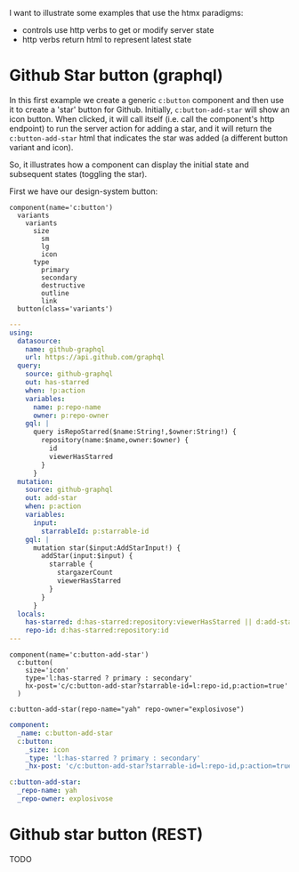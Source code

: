 I want to illustrate some examples that use the htmx paradigms:

- controls use http verbs to get or modify server state
- http verbs return html to represent latest state

# Github Star button (graphql)

In this first example we create a generic `c:button` component and then use it to create a 'star' button for Github. Initially, `c:button-add-star` will show an icon button. When clicked, it will call itself (i.e. call the component's http endpoint) to run the server action for adding a star, and it will return the `c:button-add-star` html that indicates the star was added (a different button variant and icon).

So, it illustrates how a component can display the initial state and subsequent states (toggling the star).

First we have our design-system button:

```pug title="Design system button"
component(name='c:button')
  variants
    variants
      size
        sm
        lg
        icon
      type
        primary
        secondary
        destructive
        outline
        link
  button(class='variants')
```

```yaml title="Star-button frontmatter"
---
using:
  datasource:
    name: github-graphql
    url: https://api.github.com/graphql
  query:
    source: github-graphql
    out: has-starred
    when: !p:action
    variables:
      name: p:repo-name
      owner: p:repo-owner
    gql: |
      query isRepoStarred($name:String!,$owner:String!) {
        repository(name:$name,owner:$owner) {
          id
          viewerHasStarred
        }
      }
  mutation:
    source: github-graphql
    out: add-star
    when: p:action
    variables:
      input:
        starrableId: p:starrable-id
    gql: |
      mutation star($input:AddStarInput!) {
        addStar(input:$input) {
          starrable {
            stargazerCount
            viewerHasStarred
          }
        }
      }
  locals:
    has-starred: d:has-starred:repository:viewerHasStarred || d:add-star:starrable:viewerHasStarred
    repo-id: d:has-starred:repository:id
---
```

```pug title="Star button"
component(name='c:button-add-star')
  c:button(
    size='icon'
    type='l:has-starred ? primary : secondary'
    hx-post='c/c:button-add-star?starrable-id=l:repo-id,p:action=true'
  )
```

```pug title="Use the star button"
c:button-add-star(repo-name="yah" repo-owner="explosivose")
```

```yaml
component:
  _name: c:button-add-star
  c:button:
    _size: icon
    _type: 'l:has-starred ? primary : secondary'
    _hx-post: 'c/c:button-add-star?starrable-id=l:repo-id,p:action=true'
```

```yaml
c:button-add-star:
  _repo-name: yah
  _repo-owner: explosivose
```

# Github star button (REST)

TODO
